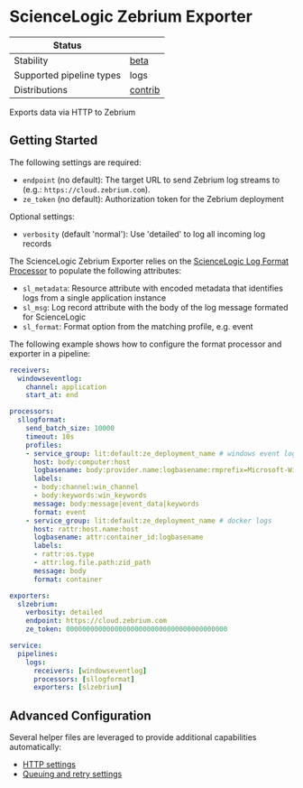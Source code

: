 # ScienceLogic Zebrium Exporter

| Status                   |           |
| ------------------------ |-----------|
| Stability                | [beta]    |
| Supported pipeline types | logs      |
| Distributions            | [contrib] |

Exports data via HTTP to Zebrium

## Getting Started

The following settings are required:

- `endpoint` (no default): The target URL to send Zebrium log streams to (e.g.: `https://cloud.zebrium.com`).
- `ze_token` (no default): Authorization token for the Zebrium deployment

Optional settings:

- `verbosity` (default 'normal'): Use 'detailed' to log all incoming log records

The ScienceLogic Zebrium Exporter relies on the [ScienceLogic Log Format Processor](https://github.com/open-telemetry/opentelemetry-collector-contrib/processor/sllogformatprocessor/README.md)
to populate the following attributes:

- `sl_metadata`: Resource attribute with encoded metadata that identifies logs from a single application instance
- `sl_msg`: Log record attribute with the body of the log message formated for ScienceLogic
- `sl_format`: Format option from the matching profile, e.g. event

The following example shows how to configure the format processor and exporter in a pipeline:

```yaml
receivers:
  windowseventlog:
    channel: application
    start_at: end

processors:
  sllogformat:
    send_batch_size: 10000
    timeout: 10s
    profiles:
    - service_group: lit:default:ze_deployment_name # windows event log
      host: body:computer:host
      logbasename: body:provider.name:logbasename:rmprefix=Microsoft-Windows-:alphanum:lc
      labels:
      - body:channel:win_channel
      - body:keywords:win_keywords
      message: body:message|event_data|keywords
      format: event
    - service_group: lit:default:ze_deployment_name # docker logs
      host: rattr:host.name:host
      logbasename: attr:container_id:logbasename
      labels:
      - rattr:os.type
      - attr:log.file.path:zid_path
      message: body
      format: container

exporters:
  slzebrium:
    verbosity: detailed
    endpoint: https://cloud.zebrium.com
    ze_token: 0000000000000000000000000000000000000000

service:
  pipelines:
    logs:
      receivers: [windowseventlog]
      processors: [sllogformat]
      exporters: [slzebrium]
```

## Advanced Configuration

Several helper files are leveraged to provide additional capabilities automatically:

- [HTTP settings](https://github.com/open-telemetry/opentelemetry-collector/blob/main/config/confighttp/README.md)
- [Queuing and retry settings](https://github.com/open-telemetry/opentelemetry-collector/blob/main/exporter/exporterhelper/README.md)

[beta]:https://github.com/open-telemetry/opentelemetry-collector#beta
[contrib]:https://github.com/open-telemetry/opentelemetry-collector-releases/tree/main/distributions/otelcol-contrib

